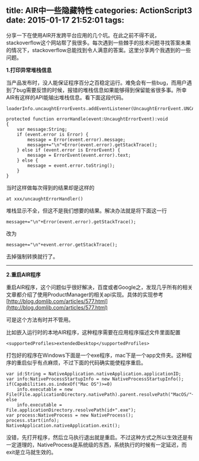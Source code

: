 title: AIR中一些隐藏特性
categories: ActionScript3
date: 2015-01-17 21:52:01
tags:
---
分享一下在使用AIR开发跨平台应用的几个坑。在此之前不得不说，stackoverflow这个网站帮了我很多。每次遇到一些棘手的技术问题寻找答案未果的情况下，stackoverflow总能找到令人满意的答案。这里分享两个我遇到的一些问题。

<!--more-->

**1.打印异常堆栈信息**

当产品发布时，没人能保证程序百分之百稳定运行。难免会有一些bug，而用户遇到了bug需要反馈的时候，报错的堆栈信息如果能够得到保留能省很多事。所幸AIR有这样的API能输出堆栈信息。看下面这段代码。

    loaderInfo.uncaughtErrorEvents.addEventListener(UncaughtErrorEvent.UNCAUGHT_ERROR,errorHandle);

	protected function errorHandle(event:UncaughtErrorEvent):void
    {
        var message:String; 
        if (event.error is Error) { 
            message = Error(event.error).message; 
            message+="\n"+Error(event.error).getStackTrace();
        } else if (event.error is ErrorEvent) { 
            message = ErrorEvent(event.error).text;
        } else { 
            message = event.error.toString(); 
        } 
    }

当时这样做每次得到的结果却是这样的

	at xxx/uncaughtErrorHandler()

堆栈显示不全，但这不是我们想要的结果。解决办法就是将下面这一行

	message+="\n"+Error(event.error).getStackTrace();

改为

	message+="\n"+event.error.getStackTrace();

去掉强制转换就行了。


----------


**2.重启AIR程序**

重启AIR程序，这个问题似乎很好解决，百度或者Google之，发现几乎所有的相关文章都介绍了使用ProductManager的相关api实现。具体的实现参考[http://blog.domlib.com/articles/577.html](http://blog.domlib.com/articles/577.html)

可是这个方法有时并不管用。

比如嵌入运行时的本地AIR程序，这种程序需要在应用程序描述文件里面配置

    <supportedProfiles>extendedDesktop</supportedProfiles>

打包好的程序在Windows下面是一个exe程序，mac下是一个app文件夹。这种程序的重启似乎有点麻烦，不过下面的代码确实能使程序重启。

	var id:String = NativeApplication.nativeApplication.applicationID;
	var info:NativeProcessStartupInfo = new NativeProcessStartupInfo();
	if(Capabilities.os.indexOf("Mac OS")>=0)
		info.executable = new File(File.applicationDirectory.nativePath).parent.resolvePath("MacOS/"+id);
	else
		info.executable = File.applicationDirectory.resolvePath(id+".exe");
	var process:NativeProcess = new NativeProcess();
	process.start(info);
	NativeApplication.nativeApplication.exit();

没错，先打开程序，然后立马执行退出就是重启。不过这种方式之所以生效还是有一定道理的，NativeProcess是系统级的东西，系统执行的时候有一定延迟，而exit是立马就生效的。